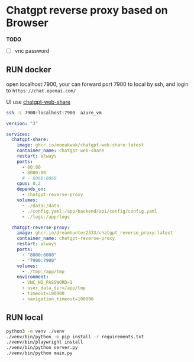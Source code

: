 # Chatgpt reverse proxy based on Browser

**TODO**

- [ ] vnc password

## RUN docker

open localhost:7900, your can forward port 7900 to local by ssh, and login to `https://chat.openai.com/`

UI use [chatgpt-web-share](https://github.com/moeakwak/chatgpt-web-share/wiki/%E4%B8%AD%E6%96%87%E6%8C%87%E5%8D%97)

```bash
ssh -L 7900:localhost:7900  azure_vm
```

```yaml
version: "3"

services:
  chatgpt-share:
    image: ghcr.io/moeakwak/chatgpt-web-share:latest
    container_name: chatgpt-web-share
    restart: always
    ports:
      - 80:80
      - 8080:80
      # - 6060:6060
    cpus: 0.2
    depends_on:
      - chatgpt-reverse-proxy
    volumes:
      - ./data:/data
      - ./config.yaml:/app/backend/api/config/config.yaml
      - ./logs:/app/logs

  chatgpt-reverse-proxy:
    image: ghcr.io/dreamhunter2333/chatgpt_reverse_proxy:latest
    container_name: chatgpt-reverse-proxy
    restart: always
    ports:
      - "8000:8000"
      - "7900:7900"
    volumes:
      - ./tmp:/app/tmp
    environment:
      - VNC_NO_PASSWORD=1
      - user_data_dir=/app/tmp
      - timeout=100000
      - navigation_timeout=100000
```


## RUN local

```bash
python3 -m venv ./venv
./venv/bin/python -m pip install -r requirements.txt
./venv/bin/playwright install
./venv/bin/python server.py
./venv/bin/python main.py
```
